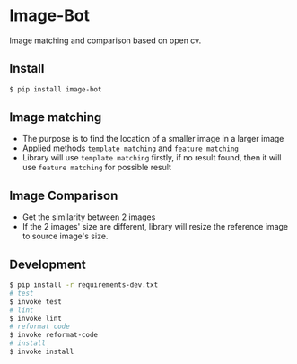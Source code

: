 Image-Bot
=============
Image matching and comparison based on open cv.

Install
-------
``` sh
$ pip install image-bot
```

Image matching
-------
* The purpose is to find the location of a smaller image in a larger image
* Applied methods `template matching` and `feature matching`
* Library will use `template matching` firstly, if no result found, then it will use `feature matching` for possible result

Image Comparison
-------
* Get the similarity between 2 images
* If the 2 images' size are different, library will resize the reference image to source image's size.

Development
-------
``` sh
$ pip install -r requirements-dev.txt
# test
$ invoke test
# lint
$ invoke lint
# reformat code
$ invoke reformat-code
# install
$ invoke install
```
